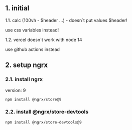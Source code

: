 
## 1. initial

1.1. calc (100vh - $header ...) - doesn`t put values $header!

use css variables instead!

1.2. vercel doesn`t work with node 14

use github actions instead

## 2. setup ngrx 

### 2.1. install ngrx



version: 9
```
npm install @ngrx/store@9
```

### 2.2. install @ngrx/store-devtools

```
npm install @ngrx/store-devtools@9
```

